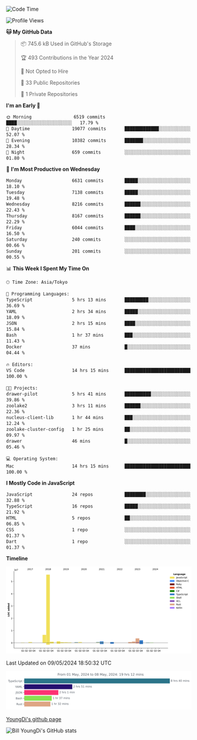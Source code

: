 <!--START_SECTION:waka-->
![Code Time](http://img.shields.io/badge/Code%20Time-656%20hrs%2019%20mins-blue)

![Profile Views](http://img.shields.io/badge/Profile%20Views-0-blue)

**🐱 My GitHub Data** 

> 📦 745.6 kB Used in GitHub's Storage 
 > 
> 🏆 493 Contributions in the Year 2024
 > 
> 🚫 Not Opted to Hire
 > 
> 📜 33 Public Repositories 
 > 
> 🔑 1 Private Repositories 
 > 
**I'm an Early 🐤** 

```text
🌞 Morning                6519 commits        ████░░░░░░░░░░░░░░░░░░░░░   17.79 % 
🌆 Daytime                19077 commits       █████████████░░░░░░░░░░░░   52.07 % 
🌃 Evening                10382 commits       ███████░░░░░░░░░░░░░░░░░░   28.34 % 
🌙 Night                  659 commits         ░░░░░░░░░░░░░░░░░░░░░░░░░   01.80 % 
```
📅 **I'm Most Productive on Wednesday** 

```text
Monday                   6631 commits        █████░░░░░░░░░░░░░░░░░░░░   18.10 % 
Tuesday                  7138 commits        █████░░░░░░░░░░░░░░░░░░░░   19.48 % 
Wednesday                8216 commits        ██████░░░░░░░░░░░░░░░░░░░   22.43 % 
Thursday                 8167 commits        ██████░░░░░░░░░░░░░░░░░░░   22.29 % 
Friday                   6044 commits        ████░░░░░░░░░░░░░░░░░░░░░   16.50 % 
Saturday                 240 commits         ░░░░░░░░░░░░░░░░░░░░░░░░░   00.66 % 
Sunday                   201 commits         ░░░░░░░░░░░░░░░░░░░░░░░░░   00.55 % 
```


📊 **This Week I Spent My Time On** 

```text
🕑︎ Time Zone: Asia/Tokyo

💬 Programming Languages: 
TypeScript               5 hrs 13 mins       █████████░░░░░░░░░░░░░░░░   36.69 % 
YAML                     2 hrs 34 mins       █████░░░░░░░░░░░░░░░░░░░░   18.09 % 
JSON                     2 hrs 15 mins       ████░░░░░░░░░░░░░░░░░░░░░   15.84 % 
Bash                     1 hr 37 mins        ███░░░░░░░░░░░░░░░░░░░░░░   11.43 % 
Docker                   37 mins             █░░░░░░░░░░░░░░░░░░░░░░░░   04.44 % 

🔥 Editors: 
VS Code                  14 hrs 15 mins      █████████████████████████   100.00 % 

🐱‍💻 Projects: 
drawer-pilot             5 hrs 41 mins       ██████████░░░░░░░░░░░░░░░   39.86 % 
zoolake2                 3 hrs 11 mins       ██████░░░░░░░░░░░░░░░░░░░   22.36 % 
nucleus-client-lib       1 hr 44 mins        ███░░░░░░░░░░░░░░░░░░░░░░   12.24 % 
zoolake-cluster-config   1 hr 25 mins        ██░░░░░░░░░░░░░░░░░░░░░░░   09.97 % 
drawer                   46 mins             █░░░░░░░░░░░░░░░░░░░░░░░░   05.46 % 

💻 Operating System: 
Mac                      14 hrs 15 mins      █████████████████████████   100.00 % 
```

**I Mostly Code in JavaScript** 

```text
JavaScript               24 repos            ████████░░░░░░░░░░░░░░░░░   32.88 % 
TypeScript               16 repos            █████░░░░░░░░░░░░░░░░░░░░   21.92 % 
HTML                     5 repos             ██░░░░░░░░░░░░░░░░░░░░░░░   06.85 % 
CSS                      1 repo              ░░░░░░░░░░░░░░░░░░░░░░░░░   01.37 % 
Dart                     1 repo              ░░░░░░░░░░░░░░░░░░░░░░░░░   01.37 % 
```



**Timeline**

![Lines of Code chart](https://raw.githubusercontent.com/Youngdi/Youngdi/master/assets/bar_graph.png)


 Last Updated on 09/05/2024 18:50:32 UTC
<!--END_SECTION:waka-->

![wakatime](./images/stat.svg)

[YoungDi's github page](https://youngdi.github.io)

![Bill YoungDi's GitHub stats](https://github-readme-stats.vercel.app/api?username=youngdi&count_private=true&show_icons=true)
